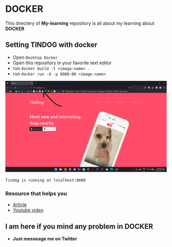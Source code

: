 # DOCKER
This directery of **My-learning** repository is all about my learning about **DOCKER**

## Setting **TINDOG** with docker
- Open `Desktop Docker`
- Open this repository in your favorite text editor
- run `docker build -t <image-name> .`
- run `docker run -d -p 8080:80 <image-name>`
  
 ![Alt](<img.png>)
```bash
Tindog is running at localhost:8080
```

### Resource that helps you
- [Article](https://tecadmin.net/tutorial/docker-run-static-website)
- [Youtube video](https://www.youtube.com/watch?v=YmrUPqfOYu0&t=586s)

## **I am here if you mind any problem in DOCKER**
- **Just messeage me on Twitter**
